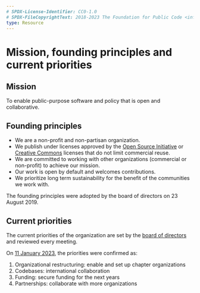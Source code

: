 ```yaml
---
# SPDX-License-Identifier: CC0-1.0
# SPDX-FileCopyrightText: 2018-2023 The Foundation for Public Code <info@publiccode.net>
type: Resource
---
```


# Mission, founding principles and current priorities

## Mission

To enable public-purpose software and policy that is open and collaborative.

## Founding principles

* We are a non-profit and non-partisan organization.
* We publish under licenses approved by the [Open Source Initiative](https://opensource.org/licenses) or [Creative Commons](https://creativecommons.org/licenses/) licenses that do not limit commercial reuse.
* We are committed to working with other organizations (commercial or non-profit) to achieve our mission.
* Our work is open by default and welcomes contributions.
* We prioritize long term sustainability for the benefit of the communities we work with.

The founding principles were adopted by the board of directors on 23 August 2019.

## Current priorities

The current priorities of the organization are set
by the [board of directors](governance-model.md)
and reviewed every meeting.

On [11 January 2023](board-of-directors-meetings/2023-01-11-minutes.md),
the priorities were confirmed as:

1. Organizational restructuring: enable and set up chapter organizations
1. Codebases: international collaboration
1. Funding: secure funding for the next years
1. Partnerships: collaborate with more organizations

